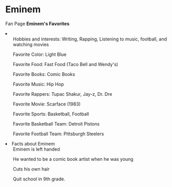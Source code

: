# Eminem
Fan Page
<Strong>Eminem's Favorites</Strong>
        <li>
            <ul>Hobbies and interests: Writing, Rapping, Listening to music, football, and watching movies</ul>
            <ul>Favorite Color: Light Blue</ul>
            <ul>Favorite Food: Fast Food (Taco Bell and Wendy's)</ul>
            <ul>Favorite Books: Comic Books</ul>
            <ul>Favorite Music: Hip Hop</ul>
            <ul>Favorite Rappers: Tupac Shakur, Jay-z, Dr. Dre</ul>
            <ul>Favorite Movie: Scarface (1983)</ul>
            <ul>Favorite Sports: Basketball, Football</ul>
            <ul>Favorite Basketball Team: Detroit Pistons</ul>
            <ul>Favorite Football Team: Pittsburgh Steelers</ul>
        </li>
        <li>Facts about Eminem
            <ul>Eminem is left handed</ul>
            <ul>He wanted to be a comic book artist when he was young</ul>
            <ul>Cuts his own hair</ul>
            <ul>Quit school in 9th grade.</ul>
        </li>
